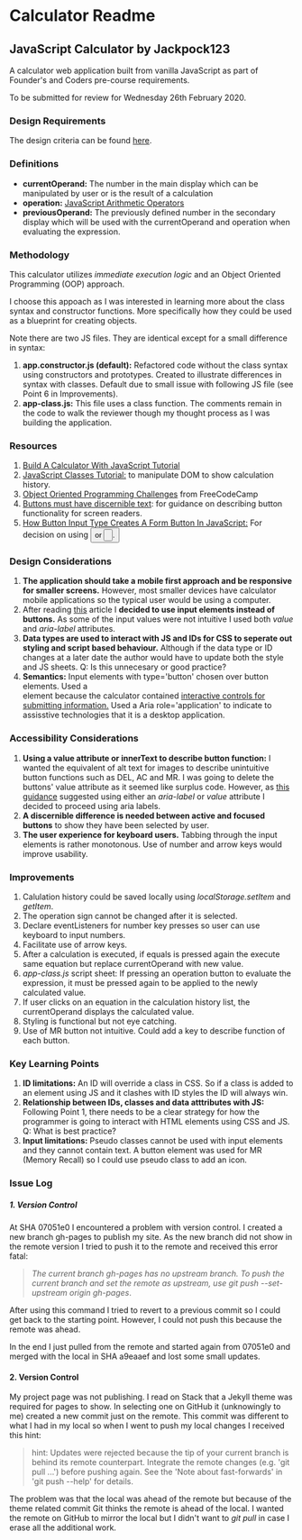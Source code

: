 # Calculator Readme

## JavaScript Calculator by Jackpock123

A calculator web application built from vanilla JavaScript as part of Founder's and Coders pre-course requirements.

To be submitted for review for Wednesday 26th February 2020.

### Design Requirements

The design criteria can be found [here](https://www.freecodecamp.org/learn/front-end-libraries/front-end-libraries-projects/build-a-javascript-calculator).

### Definitions

* **currentOperand:** The number in the main display which can be manipulated by user or is the result of a calculation
* **operation:** [JavaScript Arithmetic Operators](https://www.w3schools.com/js/js_operators.asp)
* **previousOperand:** The previously defined number in the secondary display which will be used with the currentOperand and operation when evaluating the expression. 

### Methodology
This calculator utilizes _immediate execution logic_ and an Object Oriented Programming (OOP) approach.

I choose this appoach as I was interested in learning more about the class syntax and constructor functions. More specifically how they could be used as a blueprint for creating objects. 

Note there are two JS files. They are identical except for a small difference in syntax:

1. __app.constructor.js (default):__ Refactored code without the class syntax using constructors and prototypes. Created to illustrate differences in syntax with classes. Default due to small issue with following JS file (see Point 6 in Improvements).
1. __app-class.js:__ This file uses a class function. The comments remain in the code to walk the reviewer though my thought process as I was building the application. 

### Resources
1. [Build A Calculator With JavaScript Tutorial](https://www.youtube.com/watch?v=j59qQ7YWLxw)
2. [JavaScript Classes Tutorial:](https://www.youtube.com/watch?v=2ZphE5HcQPQ) to manipulate DOM to show calculation history.
3. [Object Oriented Programming Challenges](https://www.freecodecamp.org/learn/javascript-algorithms-and-data-structures/object-oriented-programming/) from FreeCodeCamp
4. [Buttons must have discernible text](https://dequeuniversity.com/rules/axe/3.2/button-name): for guidance on describing button functionality for screen readers.
5. [How Button Input Type Creates A Form Button In JavaScript:](https://html.com/input-type-button/) For decision on using *<button>* or *<input type='button'>*.

### Design Considerations
1. **The application should take a mobile first approach and be responsive for smaller screens.** However, most smaller devices have calculator mobile applications so the typical user would be using a computer.
2. After reading [this](https://html.com/input-type-button/) article I **decided to use input elements instead of buttons.** As some of the input values were not intuitive I used both *value* and *aria-label* attributes.
2. **Data types are used to interact with JS and IDs for CSS to seperate out styling and script based behaviour.** Although if the data type or ID changes at a later date the author would have to update both the style and JS sheets. Q: Is this unnecesary or good practice? 
2. **Semantics:** Input elements with type='button' chosen over button elements. Used a <form> element because the calculator contained [interactive controls for submitting information.](https://developer.mozilla.org/en-US/docs/Web/HTML/Element/form) Used a Aria role='application' to indicate to assisstive technologies that it is a desktop application.

### Accessibility Considerations
1. **Using a value attribute or innerText to describe button function:** I wanted the equivalent of alt text for images to describe unintuitive button functions such as DEL, AC and MR. I was going to delete the buttons' value attribute as it seemed like surplus code. However, as [this guidance](https://dequeuniversity.com/rules/axe/3.2/button-name) suggested using either an *aria-label* or *value* attribute I decided to proceed using aria labels.
3. **A discernible difference is needed between active and focused buttons** to show they have been selected by user. 
4. **The user experience for keyboard users.** Tabbing through the input elements is rather monotonous. Use of number and arrow keys would improve usability.

### Improvements
1. Calulation history could be saved locally using *localStorage.setItem* and *getItem*.
2. The operation sign cannot be changed after it is selected.
3. Declare eventListeners for number key presses so user can use keyboard to input numbers.
1. Facilitate use of arrow keys.
4. After a calculation is executed, if equals is pressed again the execute same equation but replace currentOperand with new value.
5. _app-class.js_ script sheet: If pressing an operation button to evaluate the expression, it must be pressed again to be applied to the newly calculated value.
6. If user clicks on an equation in the calculation history list, the currentOperand displays the calculated value.
7. Styling is functional but not eye catching.
8. Use of MR button not intuitive. Could add a key to describe function of each button.


### Key Learning Points
1. **ID limitations:** An ID will override a class in CSS. So if a class is added to an element using JS and it clashes with ID styles the ID will always win.
2. **Relationship between IDs, classes and data atttributes with JS:** Following Point 1, there needs to be a clear strategy for how the programmer is going to interact with HTML elements using CSS and JS. Q: What is best practice?
3. **Input limitations:** Pseudo classes cannot be used with input elements and they cannot contain text. A button element was used for MR (Memory Recall) so I could use pseudo class to add an icon.

### Issue Log
##### 1. Version Control
At SHA 07051e0 I encountered a problem with version control. I created a new branch gh-pages to publish my site. As the new branch did not show in the remote version I tried to push it to the remote and received this error fatal:
>*The current branch gh-pages has no upstream branch. To push the current branch and set the remote as upstream, use git push --set-upstream origin gh-pages*. 

After using this command I tried to revert to a previous commit so I could get back to the starting point. However, I could not push this because the remote was ahead.

In the end I just pulled from the remote and started again from 07051e0 and merged with the local in SHA a9eaaef and lost some small updates.

#### 2. Version Control
My project page was not publishing. I read on Stack that a Jekyll theme was required for pages to show. In selecting one on GitHub it (unknowingly to me) created a new commit just on the remote. This commit was different to what I had in my local so when I went to push my local changes I received this hint: 
>hint: Updates were rejected because the tip of your current branch is behind its remote counterpart. Integrate the remote changes (e.g. 'git pull ...') before pushing again. See the 'Note about fast-forwards' in 'git push --help' for details.

The problem was that the local was ahead of the remote but because of the theme related commit Git thinks the remote is ahead of the local. I wanted the remote on GitHub to mirror the local but I didn't want to *git pull* in case I erase all the additional work.